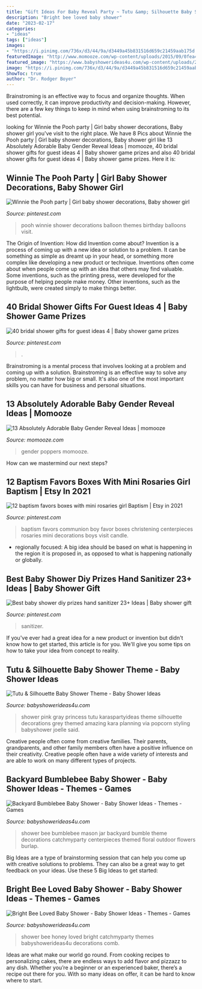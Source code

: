 ```yaml
---
title: "Gift Ideas For Baby Reveal Party ~ Tutu &amp; Silhouette Baby Shower Theme"
description: "Bright bee loved baby shower"
date: "2023-02-17"
categories:
- "ideas"
tags: ["ideas"]
images:
- "https://i.pinimg.com/736x/d3/44/9a/d3449a45b831516d659c21459aab175d.jpg"
featuredImage: "http://www.momooze.com/wp-content/uploads/2015/09/0fea40d4a17e1e474625450b2e4669b6.jpg"
featured_image: "https://www.babyshowerideas4u.com/wp-content/uploads/2017/06/Backyard-Bumblebee-Baby-Shower-Floral-Mason-Jar-600x900.jpg"
image: "https://i.pinimg.com/736x/d3/44/9a/d3449a45b831516d659c21459aab175d.jpg"
ShowToc: true
author: "Dr. Rodger Boyer"
---
```



Brainstroming is an effective way to focus and organize thoughts. When used correctly, it can improve productivity and decision-making. However, there are a few key things to keep in mind when using brainstroming to its best potential.

	

		
looking for Winnie the Pooh party | Girl baby shower decorations, Baby shower girl you've visit to the right place. We have 8 Pics about Winnie the Pooh party | Girl baby shower decorations, Baby shower girl like 13 Absolutely Adorable Baby Gender Reveal Ideas | momooze, 40 bridal shower gifts for guest ideas 4 | Baby shower game prizes and also 40 bridal shower gifts for guest ideas 4 | Baby shower game prizes. Here it is:
		
    
## Winnie The Pooh Party | Girl Baby Shower Decorations, Baby Shower Girl

<img loading=lazy src="https://i.pinimg.com/736x/e5/70/98/e57098544fa1da35f3db2b0c534784e2.jpg" onerror="this.onerror=null;this.src='https://tse2.mm.bing.net/th?id=OIP.iVFT2kMcge02T8cVvGEb7wHaJ3&amp;pid=15.1';" alt="Winnie the Pooh party | Girl baby shower decorations, Baby shower girl">

_Source: pinterest.com_

>pooh winnie shower decorations balloon themes birthday balloons visit. 

	

The Origin of Invention: How did Invention come about?
Invention is a process of coming up with a new idea or solution to a problem. It can be something as simple as dreamt up in your head, or something more complex like developing a new product or technique. Inventions often come about when people come up with an idea that others may find valuable. Some inventions, such as the printing press, were developed for the purpose of helping people make money. Other inventions, such as the lightbulb, were created simply to make things better.

    
## 40 Bridal Shower Gifts For Guest Ideas 4 | Baby Shower Game Prizes

<img loading=lazy src="https://i.pinimg.com/736x/d3/44/9a/d3449a45b831516d659c21459aab175d.jpg" onerror="this.onerror=null;this.src='https://tse4.mm.bing.net/th?id=OIP.See_4ISdnz6wSwiQLgiJygHaMf&amp;pid=15.1';" alt="40 bridal shower gifts for guest ideas 4 | Baby shower game prizes">

_Source: pinterest.com_

>. 

	

Brainstroming is a mental process that involves looking at a problem and coming up with a solution. Brainstroming is an effective way to solve any problem, no matter how big or small. It's also one of the most important skills you can have for business and personal situations.

    
## 13 Absolutely Adorable Baby Gender Reveal Ideas | Momooze

<img loading=lazy src="http://www.momooze.com/wp-content/uploads/2015/09/0fea40d4a17e1e474625450b2e4669b6.jpg" onerror="this.onerror=null;this.src='https://tse1.mm.bing.net/th?id=OIP.BLeK6BChPqhqWSmWOpE6TQAAAA&amp;pid=15.1';" alt="13 Absolutely Adorable Baby Gender Reveal Ideas | momooze">

_Source: momooze.com_

>gender poppers momooze. 

	

How can we mastermind our next steps?

    
## 12 Baptism Favors Boxes With Mini Rosaries Girl Baptism | Etsy In 2021

<img loading=lazy src="https://i.pinimg.com/736x/b4/43/33/b4433354b2d609bf832eab5a98b05b22--baptism-ideas-boys-favors-baptism-decorations.jpg" onerror="this.onerror=null;this.src='https://tse2.mm.bing.net/th?id=OIP.Q-Kpys2vl7OSpNb0oyEqIQHaJ6&amp;pid=15.1';" alt="12 baptism favors boxes with mini rosaries girl Baptism | Etsy in 2021">

_Source: pinterest.com_

>baptism favors communion boy favor boxes christening centerpieces rosaries mini decorations boys visit candle. 

	

- regionally focused: A big idea should be based on what is happening in the region it is proposed in, as opposed to what is happening nationally or globally.

    
## Best Baby Shower Diy Prizes Hand Sanitizer 23+ Ideas | Baby Shower Gift

<img loading=lazy src="https://i.pinimg.com/736x/cf/23/05/cf2305c9201bc6ef9d195013e06b8f62.jpg" onerror="this.onerror=null;this.src='https://tse4.mm.bing.net/th?id=OIP.mPkwbEMVzbBEUGlwabIUbwAAAA&amp;pid=15.1';" alt="Best baby shower diy prizes hand sanitizer 23+ Ideas | Baby shower gift">

_Source: pinterest.com_

>sanitizer. 

	

If you've ever had a great idea for a new product or invention but didn't know how to get started, this article is for you. We'll give you some tips on how to take your idea from concept to reality.

    
## Tutu &amp; Silhouette Baby Shower Theme - Baby Shower Ideas

<img loading=lazy src="https://babyshowerideas4u.com/wp-content/uploads/2014/02/197638_10151338347461324_672423923_n_600x900.jpg" onerror="this.onerror=null;this.src='https://tse2.mm.bing.net/th?id=OIP.WXQK6LJhKIgWN3I7213mEwHaLH&amp;pid=15.1';" alt="Tutu &amp; Silhouette Baby Shower Theme - Baby Shower Ideas">

_Source: babyshowerideas4u.com_

>shower pink gray princess tutu karaspartyideas theme silhouette decorations grey themed amazing kara planning via popcorn styling babyshower joelle said. 

	

Creative people often come from creative families. Their parents, grandparents, and other family members often have a positive influence on their creativity. Creative people often have a wide variety of interests and are able to work on many different types of projects.

    
## Backyard Bumblebee Baby Shower - Baby Shower Ideas - Themes - Games

<img loading=lazy src="https://www.babyshowerideas4u.com/wp-content/uploads/2017/06/Backyard-Bumblebee-Baby-Shower-Floral-Mason-Jar-600x900.jpg" onerror="this.onerror=null;this.src='https://tse2.mm.bing.net/th?id=OIP.Lif067dE9Tex9VJa06_ysgHaLH&amp;pid=15.1';" alt="Backyard Bumblebee Baby Shower - Baby Shower Ideas - Themes - Games">

_Source: babyshowerideas4u.com_

>shower bee bumblebee mason jar backyard bumble theme decorations catchmyparty centerpieces themed floral outdoor flowers burlap. 

	

Big Ideas are a type of brainstorming session that can help you come up with creative solutions to problems. They can also be a great way to get feedback on your ideas. Use these 5 Big Ideas to get started: 

    
## Bright Bee Loved Baby Shower - Baby Shower Ideas - Themes - Games

<img loading=lazy src="http://www.babyshowerideas4u.com/wp-content/uploads/2016/08/Bright-Bee-Loved-Baby-Shower-Honey-Comb.jpg" onerror="this.onerror=null;this.src='https://tse4.mm.bing.net/th?id=OIP.HBzuFGZunRYx_SiF5DCwRQHaLG&amp;pid=15.1';" alt="Bright Bee Loved Baby Shower - Baby Shower Ideas - Themes - Games">

_Source: babyshowerideas4u.com_

>shower bee honey loved bright catchmyparty themes babyshowerideas4u decorations comb. 

	

Ideas are what make our world go round. From cooking recipes to personalizing cakes, there are endless ways to add flavor and pizzazz to any dish. Whether you’re a beginner or an experienced baker, there’s a recipe out there for you. With so many ideas on offer, it can be hard to know where to start.

